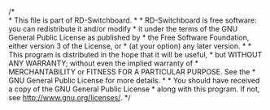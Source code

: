 /*	
	* This file is part of RD-Switchboard.
	*
	* RD-Switchboard is free software: you can redistribute it and/or modify
	* it under the terms of the GNU General Public License as published by
	* the Free Software Foundation, either version 3 of the License, or
	* (at your option) any later version.
	*
	* This program is distributed in the hope that it will be useful,
	* but WITHOUT ANY WARRANTY; without even the implied warranty of
	* MERCHANTABILITY or FITNESS FOR A PARTICULAR PURPOSE. See the
	* GNU General Public License for more details.
	*
	* You should have received a copy of the GNU General Public License
	* along with this program. If not, see <http://www.gnu.org/licenses/>.
	*/
